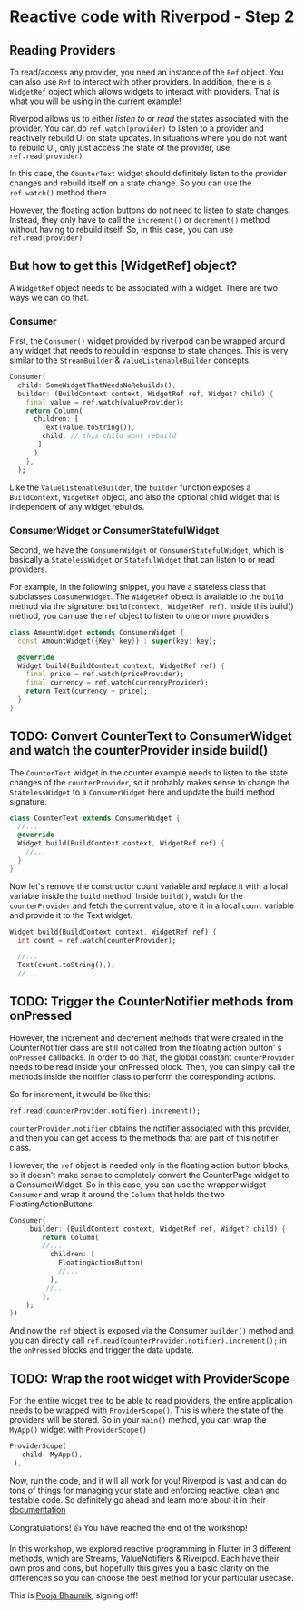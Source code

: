 # Reactive code with Riverpod - Step 2

## Reading Providers

To read/access any provider, you need an instance of the `Ref` object. You can also use `Ref` to
interact with other providers. In addition, there is a `WidgetRef` object which allows widgets to
interact with providers. That is what you will be using in the current example!

Riverpod allows us to either *listen to* or *read* the states associated with the provider. You can
do ``ref.watch(provider)`` to listen to a provider and reactively rebuild UI on state updates. In
situations where you do not want to rebuild UI, only just access the state of the provider, use ``ref.read(provider)``

In this case, the `CounterText` widget should definitely listen to the provider changes and
rebuild itself on a state change. So you can use the `ref.watch()` method there.

However, the floating action buttons do not need to listen to state changes. Instead, they only
have to call the `increment()` or `decrement()` method without having to rebuild itself. So, in this
case, you can use ``ref.read(provider)``

## But how to get this [WidgetRef] object?

A `WidgetRef` object needs to be associated with a widget. There are two ways we can do that.

### Consumer

First, the `Consumer()` widget provided by riverpod can be wrapped around any widget that needs to rebuild in response to state changes. This is very
similar to the `StreamBuilder` & `ValueListenableBuilder` concepts.

```dart
Consumer(
  child: SomeWidgetThatNeedsNoRebuilds(),
  builder: (BuildContext context, WidgetRef ref, Widget? child) {
    final value = ref.watch(valueProvider);
    return Column(
      children: [
        Text(value.toString()), 
        child, // this child wont rebuild
       ]
      )
    },
  );
```

Like the `ValueListenableBuilder`, the `builder` function exposes a `BuildContext`, `WidgetRef` object, and also the optional child
widget that is independent of any widget rebuilds.

### ConsumerWidget or ConsumerStatefulWidget

Second, we have the `ConsumerWidget` or `ConsumerStatefulWidget`, which is basically a `StatelessWidget`
or `StatefulWidget` that can listen to or read providers.

For example, in the following snippet, you have a stateless class that subclasses `ConsumerWidget`. The `WidgetRef` object is available to the `build` method via the signature: `build(context, WidgetRef ref)`. Inside this build() method, you can use
the `ref` object to listen to one or more providers.

```dart
class AmountWidget extends ConsumerWidget {
  const AmountWidget({Key? key}) : super(key: key);

  @override
  Widget build(BuildContext context, WidgetRef ref) {
    final price = ref.watch(priceProvider);
    final currency = ref.watch(currencyProvider);
    return Text(currency + price);
  }
}
```

## TODO: Convert CounterText to ConsumerWidget and watch the counterProvider inside build()

The `CounterText` widget in the counter example needs to listen to the state changes of
the `counterProvider`, so it probably makes sense to change the `StatelessWidget` to a `ConsumerWidget`
here and update the build method signature.

```dart
class CounterText extends ConsumerWidget {
  //...
  @override
  Widget build(BuildContext context, WidgetRef ref) {
    //...
  }
}
```

Now let's remove the constructor count variable and replace it with a local variable inside the `build`
method. Inside `build()`, watch for the `counterProvider` and fetch the current value, store it in a local `count` variable and
provide it to the Text widget.

```dart
Widget build(BuildContext context, WidgetRef ref) {
  int count = ref.watch(counterProvider);

  //...
  Text(count.toString(),);
  //...
```

## TODO: Trigger the CounterNotifier methods from onPressed

However, the increment and decrement methods that were created in the CounterNotifier class are still not called from the floating action button'
s `onPressed`
callbacks. In order to do that, the global constant `counterProvider` needs to be read inside your onPressed block. Then, you can simply call the methods inside the notifier class to perform the corresponding actions.

So for increment, it would be like this:

```dart
ref.read(counterProvider.notifier).increment();
```

``counterProvider.notifier`` obtains the notifier associated with this provider, and then you can
get access to the methods that are part of this notifier class.

However, the `ref` object is needed only in the floating action button blocks, so it doesn't make sense to
completely convert the CounterPage widget to a ConsumerWidget. So in this case, you can use the
wrapper widget `Consumer` and wrap it around the `Column` that holds the two FloatingActionButtons.

```dart
Consumer(
     builder: (BuildContext context, WidgetRef ref, Widget? child) {
        return Column(
        //...
          children: [
            FloatingActionButton(
            //...
          ),
         //...
        ],
    );
})
```

And now the `ref` object is exposed via the Consumer `builder()` method and you can directly call `ref.read(counterProvider.notifier).increment();` in the `onPressed`
blocks and trigger the data update.

## TODO: Wrap the root widget with ProviderScope
For the entire widget tree to be able to read providers, the entire application needs to be wrapped
with ``ProviderScope()``. This is where the state of the providers will be stored. So in
your `main()` method, you can wrap the `MyApp()` widget with `ProviderScope()`

```dart
ProviderScope(
   child: MyApp(),
 ),
```

Now, run the code, and it will all work for you! Riverpod is vast and can do tons of things for
managing your state and enforcing reactive, clean and testable code. So definitely go ahead and
learn more about it in their [documentation](https://riverpod.dev/docs)

Congratulations! 👍 You have reached the end of the workshop!

In this workshop, we explored reactive programming in Flutter in 3 different methods, which are Streams, ValueNotifiers & Riverpod. Each have their own pros and cons, but hopefully this gives you a basic clarity on the differences so you can choose the
best method for your particular usecase. 

This is [Pooja Bhaumik](https://twitter.com/pooja_bhaumik), signing off!


